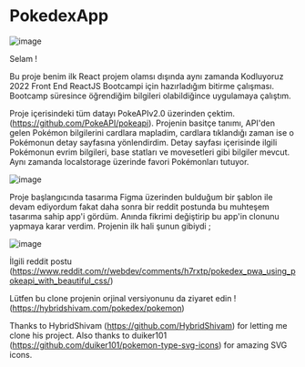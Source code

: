 # PokedexApp
![image](https://user-images.githubusercontent.com/79616834/183291963-19ea1299-27b4-4d07-9a6f-e4221be401d0.png)

Selam !


Bu proje benim ilk React projem olamsı dışında aynı zamanda Kodluyoruz 2022 Front End ReactJS Bootcampi için hazırladığım bitirme çalışması. Bootcamp süresince öğrendiğim bilgileri olabildiğince uygulamaya çalıştım.

Proje içerisindeki tüm datayı PokeAPIv2.0 üzerinden çektim. (https://github.com/PokeAPI/pokeapi). Projenin basitçe tanımı, API'den gelen Pokémon bilgilerini cardlara mapladim, cardlara tıklandığı zaman ise o Pokémonun detay sayfasına yönlendirdim. Detay sayfası içerisinde ilgili Pokémonun evrim bilgileri, base statları ve movesetleri gibi bilgiler mevcut. Aynı zamanda localstorage üzerinde favori Pokémonları tutuyor.

![image](https://user-images.githubusercontent.com/79616834/183292123-977224b1-3a08-48c0-936f-a77e7ad71ba4.png)


Proje başlangıcında tasarıma Figma üzerinden bulduğum bir şablon ile devam ediyordum fakat daha sonra bir reddit postunda bu muhteşem tasarıma sahip app'i gördüm. Anında fikrimi değiştirip bu app'in clonunu yapmaya karar verdim. Projenin ilk hali şunun gibiydi ; 

![image](https://user-images.githubusercontent.com/79616834/183292209-b77eb403-f22e-4f73-867a-bbd71e9088ef.png)


İlgili reddit postu (https://www.reddit.com/r/webdev/comments/h7rxtp/pokedex_pwa_using_pokeapi_with_beautiful_css/)

Lütfen bu clone projenin orjinal versiyonunu da ziyaret edin ! (https://hybridshivam.com/pokedex/pokemon)


Thanks to HybridShivam (https://github.com/HybridShivam) for letting me clone his project. Also thanks to duiker101 (https://github.com/duiker101/pokemon-type-svg-icons) for amazing SVG icons.
